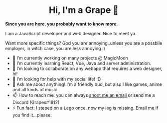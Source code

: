 <p align="center"><h1 align="center">Hi, I'm a Grape 🍇</h1></p>

**Since you are here, you probably want to know more.**

I am a JavaScript developer and web designer. Nice to meet ya. 
  
  Want more specific things? God you are annoying..unless you are a possbile employer, in witch case, you are less annoying :)


- 🔭 I’m currently working on many projects @ MagicMoon
- 🌱 I’m currently learning React, Vue, Java and server administration. 
- 👯 I’m looking to collaborate on any webapp that requires a web designer, hi!
- 🤔 I’m looking for help with my social life! :D
- 💬 Ask me about anything! I'm a friendly bud, but also I like games, anime and all kinds of music.
- 📫 How to reach me: you can always <a href="mailto://oliverklassen@pm.me.com?subject=Hi Grapes!">shoot me an email</a> or send me a Discord (Grapes#1812)
- ⚡ Fun fact: I steped on a Lego once, now my leg is missing. Email me if you find it...please.
